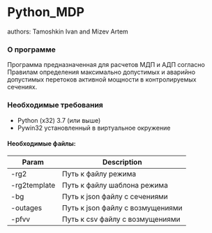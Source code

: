 # Python_MDP
authors: Tamoshkin Ivan and Mizev Artem 
### О программе 
Программа предназначенная для расчетов МДП и АДП согласно Правилам определения максимально допустимых и аварийно допустимых перетоков активной мощности в контролируемых сечениях. 
### Необходимые требования 
* Python (x32) 3.7 (или выше)
* Pywin32 установленный в виртуальное окружение 
#### Необходимые файлы:
| Param | Description |
| ------ | ------ |
| -rg2 | Путь к файлу режима |
| -rg2template | Путь к файлу шаблона режима |
| -bg | Путь к json файлу с сечениями |
| -outages | Путь к json файлу с возмущениями |
| -pfvv | Путь к csv файлу с возмущениями |

